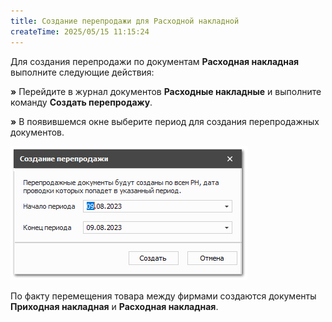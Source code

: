 ```yaml
---
title: Создание перепродажи для Расходной накладной
createTime: 2025/05/15 11:15:24
---
```

Для создания перепродажи по документам **Расходная накладная** выполните следующие действия:

**»** Перейдите в журнал документов **Расходные накладные** и выполните команду **Создать перепродажу**.

**»** В появившемся окне выберите период для создания перепродажных документов.

![](../../assets/work/one/248.png)

По факту перемещения товара между фирмами создаются документы **Приходная накладная** и **Расходная накладная**. 